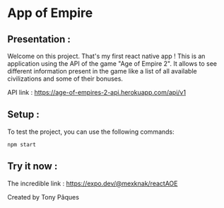 # App of Empire

## Presentation :

Welcome on this project. That's my first react native app !
This is an application using the API of the game "Age of Empire 2".
It allows to see different information present in the game like a list of all available civilizations and some of their bonuses.

API link : https://age-of-empires-2-api.herokuapp.com/api/v1

## Setup :

To test the project, you can use the following commands:

```npm start```


## Try it now :

The incredible link : https://expo.dev/@mexknak/reactAOE



Created by Tony Pâques
